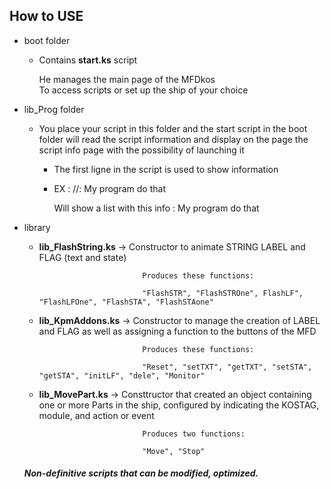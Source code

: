## How to USE

- boot folder
  - Contains **start.ks** script
  
    He manages the main page of the MFDkos    
    To access scripts or set up the ship of your choice

- lib_Prog folder
  - You place your script in this folder and the start script in the boot folder will read the script information
    and display on the page the script info page with the possibility of launching it
    
    - The first ligne in the script is used to show information
    - 
      EX : //: My program do that
      
      Will show a list with this info : My program do that
    
- library
  - **lib_FlashString.ks**  -> Constructor to animate STRING LABEL and FLAG (text and state)
                                
                               Produces these functions:
                               
                               "FlashSTR", "FlashSTROne", FlashLF", "FlashLFOne", "FlashSTA", "FlashSTAone"
                               
  - **lib_KpmAddons.ks**    -> Constructor to manage the creation of LABEL and FLAG as well as assigning a function to the buttons of the MFD
 
                               Produces these functions:
  
                               "Reset", "setTXT", "getTXT", "setSTA", "getSTA", "initLF", "dele", "Monitor"
                               
  - **lib_MovePart.ks**     -> Consttructor that created an object containing one or more Parts in the ship, configured by indicating the KOSTAG, module, and action or event
  
                               Produces two functions: 
                               
                               "Move", "Stop"
                               
  #### *Non-definitive scripts that can be modified, optimized.*
  
